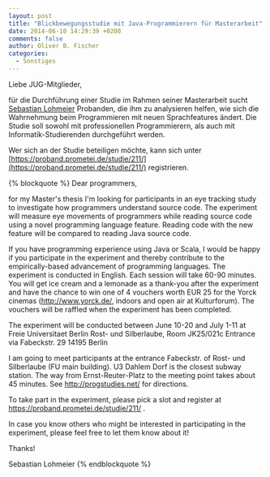 ```yaml
---
layout: post
title: "Blickbewegungsstudie mit Java-Programmierern für Masterarbeit"
date: 2014-06-10 14:29:39 +0200
comments: false
author: Oliver B. Fischer
categories: 
  - Sonstiges
---
```


Liebe JUG-Mitglieder,

für die Durchführung einer Studie im Rahmen seiner
Masterarbeit sucht [Sebastian Lohmeier](mailto:info@progstudies.net)
Probanden, die ihm zu analysieren helfen, wie sich die Wahrnehmung
beim Programmieren mit neuen Sprachfeatures ändert. Die Studie
soll sowohl mit professionellen Programmierern, als auch mit Informatik-Studierenden 
durchgeführt werden.

Wer sich an der Studie beteiligen möchte, kann sich unter 
[https://proband.prometei.de/studie/211/](https://proband.prometei.de/studie/211/)
registrieren.


{% blockquote %}
Dear programmers,

for my Master's thesis I'm looking for participants in an eye tracking study to investigate how programmers understand source code. The experiment will measure eye movements of programmers while reading source code using a novel programming language feature. Reading code with the new feature will be compared to reading Java source code.

If you have programming experience using Java or Scala, I would be happy if you participate in the experiment and thereby contribute to the empirically-based advancement of programming languages. The experiment is conducted in English. Each session will take 60-90 minutes. You will get ice cream and a lemonade as a thank-you after the experiment and have the chance to win one of 4 vouchers worth EUR 25 for the Yorck cinemas (http://www.yorck.de/, indoors and open air at Kulturforum). The vouchers will be raffled when the experiment has been completed.

The experiment will be conducted between June 10-20 and July 1-11 at
Freie Universitaet Berlin
Rost- und Silberlaube, Room JK25/021c
Entrance via Fabeckstr. 29
14195 Berlin

I am going to meet participants at the entrance Fabeckstr. of Rost- und Silberlaube (FU main building). U3 Dahlem Dorf is the closest subway station. The way from Ernst-Reuter-Platz to the meeting point takes about 45 minutes. See http://progstudies.net/ for directions.

To take part in the experiment, please pick a slot and register at https://proband.prometei.de/studie/211/ .

In case you know others who might be interested in participating in the experiment, please feel free to let them know about it!

Thanks!

Sebastian Lohmeier 
{% endblockquote %}
